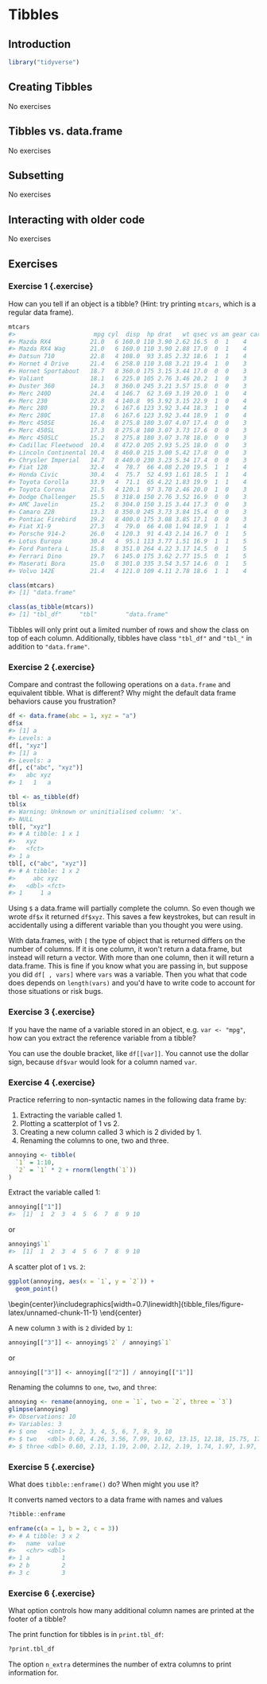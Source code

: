 
# Tibbles

## Introduction


```r
library("tidyverse")
```

## Creating Tibbles

No exercises

## Tibbles vs. data.frame

No exercises

## Subsetting

No exercises

## Interacting with older code

No exercises

## Exercises

### Exercise 1 {.exercise}


How can you tell if an object is a tibble? (Hint: try printing `mtcars`, which is a regular data frame).





```r
mtcars
#>                      mpg cyl  disp  hp drat   wt qsec vs am gear carb
#> Mazda RX4           21.0   6 160.0 110 3.90 2.62 16.5  0  1    4    4
#> Mazda RX4 Wag       21.0   6 160.0 110 3.90 2.88 17.0  0  1    4    4
#> Datsun 710          22.8   4 108.0  93 3.85 2.32 18.6  1  1    4    1
#> Hornet 4 Drive      21.4   6 258.0 110 3.08 3.21 19.4  1  0    3    1
#> Hornet Sportabout   18.7   8 360.0 175 3.15 3.44 17.0  0  0    3    2
#> Valiant             18.1   6 225.0 105 2.76 3.46 20.2  1  0    3    1
#> Duster 360          14.3   8 360.0 245 3.21 3.57 15.8  0  0    3    4
#> Merc 240D           24.4   4 146.7  62 3.69 3.19 20.0  1  0    4    2
#> Merc 230            22.8   4 140.8  95 3.92 3.15 22.9  1  0    4    2
#> Merc 280            19.2   6 167.6 123 3.92 3.44 18.3  1  0    4    4
#> Merc 280C           17.8   6 167.6 123 3.92 3.44 18.9  1  0    4    4
#> Merc 450SE          16.4   8 275.8 180 3.07 4.07 17.4  0  0    3    3
#> Merc 450SL          17.3   8 275.8 180 3.07 3.73 17.6  0  0    3    3
#> Merc 450SLC         15.2   8 275.8 180 3.07 3.78 18.0  0  0    3    3
#> Cadillac Fleetwood  10.4   8 472.0 205 2.93 5.25 18.0  0  0    3    4
#> Lincoln Continental 10.4   8 460.0 215 3.00 5.42 17.8  0  0    3    4
#> Chrysler Imperial   14.7   8 440.0 230 3.23 5.34 17.4  0  0    3    4
#> Fiat 128            32.4   4  78.7  66 4.08 2.20 19.5  1  1    4    1
#> Honda Civic         30.4   4  75.7  52 4.93 1.61 18.5  1  1    4    2
#> Toyota Corolla      33.9   4  71.1  65 4.22 1.83 19.9  1  1    4    1
#> Toyota Corona       21.5   4 120.1  97 3.70 2.46 20.0  1  0    3    1
#> Dodge Challenger    15.5   8 318.0 150 2.76 3.52 16.9  0  0    3    2
#> AMC Javelin         15.2   8 304.0 150 3.15 3.44 17.3  0  0    3    2
#> Camaro Z28          13.3   8 350.0 245 3.73 3.84 15.4  0  0    3    4
#> Pontiac Firebird    19.2   8 400.0 175 3.08 3.85 17.1  0  0    3    2
#> Fiat X1-9           27.3   4  79.0  66 4.08 1.94 18.9  1  1    4    1
#> Porsche 914-2       26.0   4 120.3  91 4.43 2.14 16.7  0  1    5    2
#> Lotus Europa        30.4   4  95.1 113 3.77 1.51 16.9  1  1    5    2
#> Ford Pantera L      15.8   8 351.0 264 4.22 3.17 14.5  0  1    5    4
#> Ferrari Dino        19.7   6 145.0 175 3.62 2.77 15.5  0  1    5    6
#> Maserati Bora       15.0   8 301.0 335 3.54 3.57 14.6  0  1    5    8
#> Volvo 142E          21.4   4 121.0 109 4.11 2.78 18.6  1  1    4    2
```


```r
class(mtcars)
#> [1] "data.frame"
```


```r
class(as_tibble(mtcars))
#> [1] "tbl_df"     "tbl"        "data.frame"
```

Tibbles will only print out a limited number of rows and show the class on top of each column. Additionally, tibbles have class `"tbl_df"` and `"tbl_"` in addition to `"data.frame"`.



### Exercise 2 {.exercise}


Compare and contrast the following operations on a `data.frame` and equivalent tibble. What is different? Why might the default data frame behaviors cause you frustration?





```r
df <- data.frame(abc = 1, xyz = "a")
df$x
#> [1] a
#> Levels: a
df[, "xyz"]
#> [1] a
#> Levels: a
df[, c("abc", "xyz")]
#>   abc xyz
#> 1   1   a
```


```r
tbl <- as_tibble(df)
tbl$x
#> Warning: Unknown or uninitialised column: 'x'.
#> NULL
tbl[, "xyz"]
#> # A tibble: 1 x 1
#>   xyz  
#>   <fct>
#> 1 a
tbl[, c("abc", "xyz")]
#> # A tibble: 1 x 2
#>     abc xyz  
#>   <dbl> <fct>
#> 1     1 a
```

Using `$` a data.frame will partially complete the column. So even though we
wrote `df$x` it returned `df$xyz`. This saves a few keystrokes, but can result
in accidentally using a different variable than you thought you were using.

With data.frames, with `[` the type of object that is returned differs on the
number of columns. If it is one column, it won't return a data.frame, but
instead will return a vector. With more than one column, then it will return a
data.frame. This is fine if you know what you are passing in, but suppose you
did `df[ , vars]` where `vars` was a variable. Then you what that code does
depends on `length(vars)` and you'd have to write code to account for those
situations or risk bugs.



### Exercise 3 {.exercise}


If you have the name of a variable stored in an object, e.g. `var <- "mpg"`, how can you extract the reference variable from a tibble?




You can use the double bracket, like `df[[var]]`. You cannot use the dollar sign, because `df$var` would look for a column named `var`.



### Exercise 4 {.exercise}



Practice referring to non-syntactic names in the following data frame by:

1.  Extracting the variable called 1.
1.  Plotting a scatterplot of 1 vs 2.
1.  Creating a new column called 3 which is 2 divided by 1.
1.  Renaming the columns to one, two and three.






```r
annoying <- tibble(
  `1` = 1:10,
  `2` = `1` * 2 + rnorm(length(`1`))
)
```

Extract the variable called 1:

```r
annoying[["1"]]
#>  [1]  1  2  3  4  5  6  7  8  9 10
```
or

```r
annoying$`1`
#>  [1]  1  2  3  4  5  6  7  8  9 10
```

A scatter plot of `1` vs. `2`:

```r
ggplot(annoying, aes(x = `1`, y = `2`)) +
  geom_point()
```



\begin{center}\includegraphics[width=0.7\linewidth]{tibble_files/figure-latex/unnamed-chunk-11-1} \end{center}

A new column `3` with is `2` divided by `1`:

```r
annoying[["3"]] <- annoying$`2` / annoying$`1`
```
or

```r
annoying[["3"]] <- annoying[["2"]] / annoying[["1"]]
```

Renaming the columns to `one`, `two`, and `three`:

```r
annoying <- rename(annoying, one = `1`, two = `2`, three = `3`)
glimpse(annoying)
#> Observations: 10
#> Variables: 3
#> $ one   <int> 1, 2, 3, 4, 5, 6, 7, 8, 9, 10
#> $ two   <dbl> 0.60, 4.26, 3.56, 7.99, 10.62, 13.15, 12.18, 15.75, 17.7...
#> $ three <dbl> 0.60, 2.13, 1.19, 2.00, 2.12, 2.19, 1.74, 1.97, 1.97, 1.97
```



### Exercise 5 {.exercise}


What does `tibble::enframe()` do? When might you use it?




It converts named vectors to a data frame with names and values

```r
?tibble::enframe
```


```r
enframe(c(a = 1, b = 2, c = 3))
#> # A tibble: 3 x 2
#>   name  value
#>   <chr> <dbl>
#> 1 a         1
#> 2 b         2
#> 3 c         3
```



### Exercise 6 {.exercise}


What option controls how many additional column names are printed at the footer of a tibble?




The print function for tibbles is in `print.tbl_df`:

```r
?print.tbl_df
```
The option `n_extra` determines the number of extra columns to print information for.



